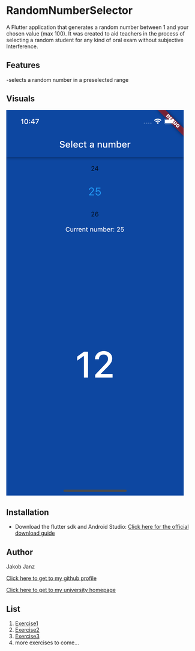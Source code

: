 # RandomNumberSelector
A Flutter application that generates a random number between 1 and your chosen value (max 100).
It was created to aid teachers in the process of selecting a random student for any kind of oral exam without subjective Interference.

## Features
-selects a random number in a preselected range

## Visuals
![Screen](screenshot.png)
## Installation

- Download the flutter sdk and Android Studio:
  [Click here for the official download guide](https://docs.flutter.dev/get-started/install?gclid=CjwKCAiAvaGRBhBlEiwAiY-yMBb1EvkrNAKuSAWLCf5DA9DG_WideucitD_i-MxEpePCgfpMkgrp0hoCdHMQAvD_BwE&gclsrc=aw.ds "Flutter Installation")

## Author
Jakob Janz


[Click here to get to my github profile](https://github.com/Janzi14)


[Click here to get to my university homepage](https://www.campus02.at)


## List

1. [Exercise1](exercise1.md)
2. [Exercise2](exercise2.md)
3. [Exercise3](exercise3.md)
4. more exercises to come...
